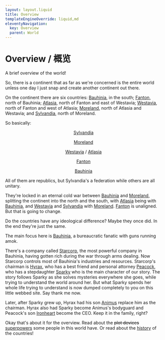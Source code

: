 ```yaml
---
layout: layout.liquid
title: Overview
templateEngineOverride: liquid,md
eleventyNavigation:
  key: Overview
  parent: World
---
```


# Overview / 概览

A brief overview of the world!

So, there is a continent that as far as we're concerned is the entire world unless one day I just snap and create another continent out there.

On the continent there are six countries: [Bauhinia](/world/bauhinia/), in the south; [Fanton](/world/fanton/), north of Bauhinia; [Atlasia](/world/atlasia/), north of Fanton and east of Westavia; [Westavia](/world/westavia/), north of Fanton and west of Atlasia; [Moreland](/world/moreland/), north of Atlasia and Westavia; and [Sylvandia](/world/sylvandia/), north of Moreland.

So basically:

<p style="text-align: center; text-indent: 0;"><a href="/world/sylvandia/">Sylvandia</a></p>

<p style="text-align: center; text-indent: 0;"><a href="/world/moreland/">Moreland</a></p>

<p style="text-align: center; text-indent: 0;"><a href="/world/westavia/">Westavia</a> / <a href="/world/atlasia/">Atlasia</a></p>

<p style="text-align: center; text-indent: 0;"><a href="/world/fanton/">Fanton</a></p>

<p style="text-align: center; text-indent: 0;"><a href="/world/bauhinia/">Bauhinia</a></p>

All of them are republics, but Sylvandia's a federation while others are all unitary.

They're locked in an eternal cold war between [Bauhinia](/world/bauhinia/) and [Moreland](/world/moreland/), splitting the continent into the north and the south, with [Atlasia](/world/atlasia/) being with [Bauhinia](/world/bauhinia/), and [Westavia](/world/westavia/) and [Sylvandia](/world/sylvandia/) with [Moreland](/world/moreland/). [Fanton](/world/fanton/) is unaligned. But that is going to change.

Do the countries have any ideological difference? Maybe they once did. In the end they're just the same.

The main focus here is [Bauhinia](/world/bauhinia/), a bureaucratic fanatic with guns running amok.

There's a company called [Starcorp](/world/bauhinia/starcorp/), the most powerful company in Bauhinia, having gotten rich during the war through arms dealing. Now Starcorp controls most of Bauhinia's industries and resources. Starcorp's chairman is [Hyrax](/characters/hyrax/), who has a best friend and personal attorney [Peacock](/characters/peacock/), who has a stepdaughter [Sparky](/characters/sparky/) who is the main character of our story. The story follows Sparky as she solves mysteries everywhere she goes, while trying to understand the world around her. But what Sparky spends her whole life trying to understand is now dumped completely to you on this little webbed site. Say thank me now.

Later, after Sparky grew up, Hyrax had his son [Animus](/characters/animus/) replace him as the chairman. Hyrax also had Sparky become Animus's bodyguard and Peacock's son [Ironheart](/characters/ironheart/) become the CEO. Keep it in the family, right?

Okay that's about it for the overview. Read about the ~~plot devices~~ [superpowers](/world/superpowers/) some people in this world have. Or read about the [history](/world/history/) of the countries!
